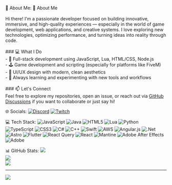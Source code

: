 💫 About Me:
 👋 About Me<br><br>Hi there! I'm a passionate developer focused on building innovative, immersive, and high-quality experiences — especially in the world of game development, web applications, and creative systems. I love exploring new technologies, optimizing performance, and turning ideas into reality through code.<br><br>### 💻 What I Do<br>- 🔧 Full-stack development using JavaScript, Lua, HTML/CSS, Node.js<br>- 🕹️ Game development and scripting (especially for platforms like FiveM)<br>- 🎨 UI/UX design with modern, clean aesthetics<br>- 🧠 Always learning and experimenting with new tools and workflows<br><br>### 📫 Let's Connect<br>Feel free to explore my repositories, open an issue, or reach out via [GitHub Discussions](https://github.com/) if you want to collaborate or just say hi!<br>


🌐 Socials:
[![Discord](https://img.shields.io/badge/Discord-%237289DA.svg?logo=discord&logoColor=white)](https://discord.gg/https://discord.gg/FB8qa2U75e) [![Twitch](https://img.shields.io/badge/Twitch-%239146FF.svg?logo=Twitch&logoColor=white)](https://twitch.tv/oskydok) 

💻 Tech Stack:
![JavaScript](https://img.shields.io/badge/javascript-%23323330.svg?style=for-the-badge&logo=javascript&logoColor=%23F7DF1E) ![Java](https://img.shields.io/badge/java-%23ED8B00.svg?style=for-the-badge&logo=openjdk&logoColor=white) ![HTML5](https://img.shields.io/badge/html5-%23E34F26.svg?style=for-the-badge&logo=html5&logoColor=white) ![Lua](https://img.shields.io/badge/lua-%232C2D72.svg?style=for-the-badge&logo=lua&logoColor=white) ![Python](https://img.shields.io/badge/python-3670A0?style=for-the-badge&logo=python&logoColor=ffdd54) ![TypeScript](https://img.shields.io/badge/typescript-%23007ACC.svg?style=for-the-badge&logo=typescript&logoColor=white) ![CSS3](https://img.shields.io/badge/css3-%231572B6.svg?style=for-the-badge&logo=css3&logoColor=white) ![C#](https://img.shields.io/badge/c%23-%23239120.svg?style=for-the-badge&logo=csharp&logoColor=white) ![C++](https://img.shields.io/badge/c++-%2300599C.svg?style=for-the-badge&logo=c%2B%2B&logoColor=white) ![Swift](https://img.shields.io/badge/swift-F54A2A?style=for-the-badge&logo=swift&logoColor=white) ![AWS](https://img.shields.io/badge/AWS-%23FF9900.svg?style=for-the-badge&logo=amazon-aws&logoColor=white) ![Angular.js](https://img.shields.io/badge/angular.js-%23E23237.svg?style=for-the-badge&logo=angularjs&logoColor=white) ![.Net](https://img.shields.io/badge/.NET-5C2D91?style=for-the-badge&logo=.net&logoColor=white) ![Astro](https://img.shields.io/badge/astro-%232C2052.svg?style=for-the-badge&logo=astro&logoColor=white) ![Flutter](https://img.shields.io/badge/Flutter-%2302569B.svg?style=for-the-badge&logo=Flutter&logoColor=white) ![React Query](https://img.shields.io/badge/-React%20Query-FF4154?style=for-the-badge&logo=react%20query&logoColor=white) ![React](https://img.shields.io/badge/react-%2320232a.svg?style=for-the-badge&logo=react&logoColor=%2361DAFB) ![Mantine](https://img.shields.io/badge/Mantine-ffffff?style=for-the-badge&logo=Mantine&logoColor=339af0) ![Adobe After Effects](https://img.shields.io/badge/Adobe%20After%20Effects-9999FF.svg?style=for-the-badge&logo=Adobe%20After%20Effects&logoColor=white) ![Adobe](https://img.shields.io/badge/adobe-%23FF0000.svg?style=for-the-badge&logo=adobe&logoColor=white)


📊 GitHub Stats:
![](https://github-readme-stats.vercel.app/api?username=Oskydoki&theme=algolia&hide_border=false&include_all_commits=true&count_private=true)<br/>
![](https://nirzak-streak-stats.vercel.app/?user=Oskydoki&theme=algolia&hide_border=false)<br/>
![](https://github-readme-stats.vercel.app/api/top-langs/?username=Oskydoki&theme=algolia&hide_border=false&include_all_commits=true&count_private=true&layout=compact)

---
[![](https://visitcount.itsvg.in/api?id=Oskydoki&icon=0&color=0)](https://visitcount.itsvg.in)

<!-- Proudly created with GPRM ( https://gprm.itsvg.in ) -->
